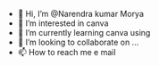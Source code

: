- 👋 Hi, I’m @Narendra kumar Morya 
- 👀 I’m interested in canva
- 🌱 I’m currently learning canva using 
- 💞️ I’m looking to collaborate on ...
- 📫 How to reach me e mail 

<!---
Narendra807/Narendra807 is a ✨ special ✨ repository because its `README.md` (this file) appears on your GitHub profile.
You can click the Preview link to take a look at your changes.
--->
